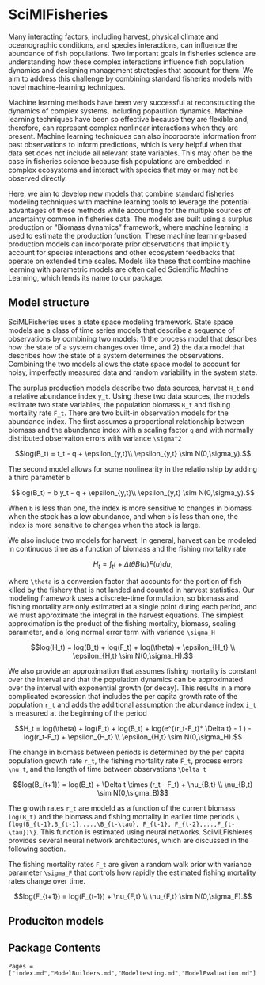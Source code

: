 # SciMlFisheries

Many interacting factors, including harvest, physical climate and oceanographic conditions, and species interactions, can influence the abundance of fish populations. Two important goals in fisheries science are understanding how these complex interactions influence fish population dynamics and designing management strategies that account for them. We aim to address this challenge by combining standard fisheries models with novel machine-learning techniques.


Machine learning methods have been very successful at reconstructing the dynamics of complex systems, including popautlion dynamics. Machine learning techniques have been so effective because they are flexible and, therefore, can represent complex nonlinear interactions when they are present. Machine learning techniques can also incorporate information from past observations to inform predictions, which is very helpful when that data set does not include all relevant state variables. This may often be the case in fisheries science because fish populations are embedded in complex ecosystems and interact with species that may or may not be observed directly.


Here, we aim to develop new models that combine standard fisheries modeling techniques with machine learning tools to leverage the potential advantages of these methods while accounting for the multiple sources of uncertainty common in fisheries data. The models are built using a surplus production or "Biomass dynamics” framework, where machine learning is used to estimate the production function.  These machine learning-based production models can incorporate prior observations that implicitly account for species interactions and other ecosystem feedbacks that operate on extended time scales. Models like these that combine machine learning with parametric models are often called Scientific Machine Learning, which lends its name to our package.


## Model structure 

SciMLFisheries uses a state space modeling framework. State space models are a class of time series models that describe a sequence of observations by combining two models: 1) the process model that describes how the state of a system changes over time, and 2) the data model that describes how the state of a system determines the observations. Combining the two models allows the state space model to account for noisy, imperfectly measured data and random variability in the system state.

The surplus production models describe two data sources, harvest ``H_t`` and a relative abundance index ``y_t``. Using these two data sources, the models estimate two state variables, the population biomass ``B_t`` and fishing mortality rate ``F_t``. There are two built-in observation models for the abundance index. The first assumes a proportional relationship between biomass and the abundance index with a scaling factor ``q`` and with normally distributed observaiton errors with variance ``\sigma^2``
```math
log(B_t) = t_t - q + \epsilon_{y,t}\\
\epsilon_{y,t} \sim N(0,\sigma_y).
```
The second model allows for some nonlinearity in the relationship by adding a third parameter ``b``
```math
log(B_t) = b y_t - q + \epsilon_{y,t}\\
\epsilon_{y,t} \sim N(0,\sigma_y).
```
When ``b`` is less than one, the index is more sensitive to changes in biomass when the stock has a low abundance, and when ``b`` is less than one, the index is more sensitive to changes when the stock is large.

We also include two models for harvest. In general, harvest can be modeled in continuous time as a function of biomass and the fishing mortality rate
```math
H_t = \int_{t}{t+\Delta t} \theta B(u)F(u)du,
```
where ``\theta`` is a conversion factor that accounts for the portion of fish killed by the fishery that is not landed and counted in harvest statistics. Our modeling framework uses a discrete-time formulation, so biomass and fishing mortality are only estimated at a single point during each period, and we must approximate the integral in the harvest equations. The simplest approximation is the product of the fishing mortality, biomass, scaling parameter, and a long normal error term with variance ``\sigma_H``
```math
log(H_t) = log(B_t) + log(F_t) + log(\theta) + \epsilon_{H_t} \\
    \epsilon_{H,t} \sim N(0,\sigma_H).
```
We also provide an approximation that assumes fishing mortality is constant over the interval and that the population dynamics can be approximated over the interval with exponential growth (or decay). This results in a more complicated expression that includes the per capita growth rate of the population ``r_t`` and adds the additional assumption the abundance index ``i_t`` is measured at the beginning of the period
```math
H_t = log(\theta) + log(F_t) +  log(B_t) + log(e^{(r_t-F_t)* \Delta t} - 1 ) - log(r_t-F_t) + \epsilon_{H_t} \\
    \epsilon_{H,t} \sim N(0,\sigma_H).
```

The change in biomass between periods is determined by the per capita population growth rate ``r_t``, the fishing mortality rate ``F_t``, process errors ``\nu_t``, and the length of time between observations ``\Delta t``
```math
log(B_{t+1}) = log(B_t) + \Delta t \times (r_t - F_t) + \nu_{B,t} \\
    \nu_{B,t} \sim N(0,\sigma_B)
```
The growth rates ``r_t`` are modeld as a function of the current biomass ``log(B_t)`` and the biomass and fishing mortality in earlier time periods ``\{log(B_{t-1},B_{t-1},...,\B_{t-\tau}, F_{t-1}, F_{t-2},...,F_{t-\tau})\}``. This function is estimated using neural networks. SciMLFishieres provides several neural network architectures, which are discussed in the following section.


The fishing mortality rates ``F_t`` are given a random walk prior with variance parameter ``\sigma_F`` that controls how rapidly the estimated fishing mortality rates change over time. 
```math
log(F_{t+1}) = log(F_{t-1}) + \nu_{F,t} \\
    \nu_{F,t} \sim N(0,\sigma_F).
```

## Produciton models


## Package Contents
```@contents
Pages = ["index.md","ModelBuilders.md","Modeltesting.md","ModelEvaluation.md"]
```